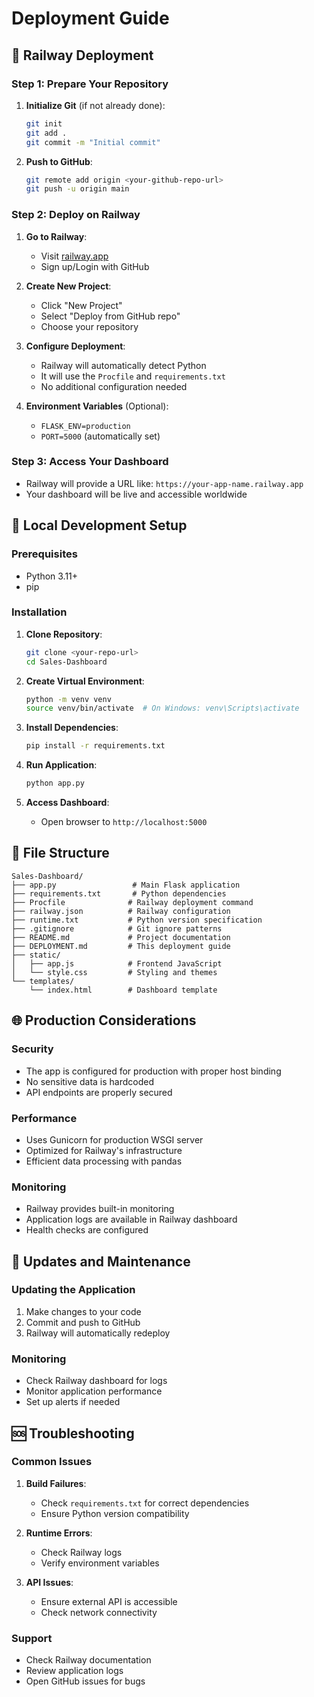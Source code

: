 # Deployment Guide

## 🚀 Railway Deployment

### Step 1: Prepare Your Repository

1. **Initialize Git** (if not already done):
   ```bash
   git init
   git add .
   git commit -m "Initial commit"
   ```

2. **Push to GitHub**:
   ```bash
   git remote add origin <your-github-repo-url>
   git push -u origin main
   ```

### Step 2: Deploy on Railway

1. **Go to Railway**:
   - Visit [railway.app](https://railway.app)
   - Sign up/Login with GitHub

2. **Create New Project**:
   - Click "New Project"
   - Select "Deploy from GitHub repo"
   - Choose your repository

3. **Configure Deployment**:
   - Railway will automatically detect Python
   - It will use the `Procfile` and `requirements.txt`
   - No additional configuration needed

4. **Environment Variables** (Optional):
   - `FLASK_ENV=production`
   - `PORT=5000` (automatically set)

### Step 3: Access Your Dashboard

- Railway will provide a URL like: `https://your-app-name.railway.app`
- Your dashboard will be live and accessible worldwide

## 🔧 Local Development Setup

### Prerequisites
- Python 3.11+
- pip

### Installation

1. **Clone Repository**:
   ```bash
   git clone <your-repo-url>
   cd Sales-Dashboard
   ```

2. **Create Virtual Environment**:
   ```bash
   python -m venv venv
   source venv/bin/activate  # On Windows: venv\Scripts\activate
   ```

3. **Install Dependencies**:
   ```bash
   pip install -r requirements.txt
   ```

4. **Run Application**:
   ```bash
   python app.py
   ```

5. **Access Dashboard**:
   - Open browser to `http://localhost:5000`

## 📁 File Structure

```
Sales-Dashboard/
├── app.py                 # Main Flask application
├── requirements.txt       # Python dependencies
├── Procfile              # Railway deployment command
├── railway.json          # Railway configuration
├── runtime.txt           # Python version specification
├── .gitignore            # Git ignore patterns
├── README.md             # Project documentation
├── DEPLOYMENT.md         # This deployment guide
├── static/
│   ├── app.js            # Frontend JavaScript
│   └── style.css         # Styling and themes
└── templates/
    └── index.html        # Dashboard template
```

## 🌐 Production Considerations

### Security
- The app is configured for production with proper host binding
- No sensitive data is hardcoded
- API endpoints are properly secured

### Performance
- Uses Gunicorn for production WSGI server
- Optimized for Railway's infrastructure
- Efficient data processing with pandas

### Monitoring
- Railway provides built-in monitoring
- Application logs are available in Railway dashboard
- Health checks are configured

## 🔄 Updates and Maintenance

### Updating the Application
1. Make changes to your code
2. Commit and push to GitHub
3. Railway will automatically redeploy

### Monitoring
- Check Railway dashboard for logs
- Monitor application performance
- Set up alerts if needed

## 🆘 Troubleshooting

### Common Issues

1. **Build Failures**:
   - Check `requirements.txt` for correct dependencies
   - Ensure Python version compatibility

2. **Runtime Errors**:
   - Check Railway logs
   - Verify environment variables

3. **API Issues**:
   - Ensure external API is accessible
   - Check network connectivity

### Support
- Check Railway documentation
- Review application logs
- Open GitHub issues for bugs
